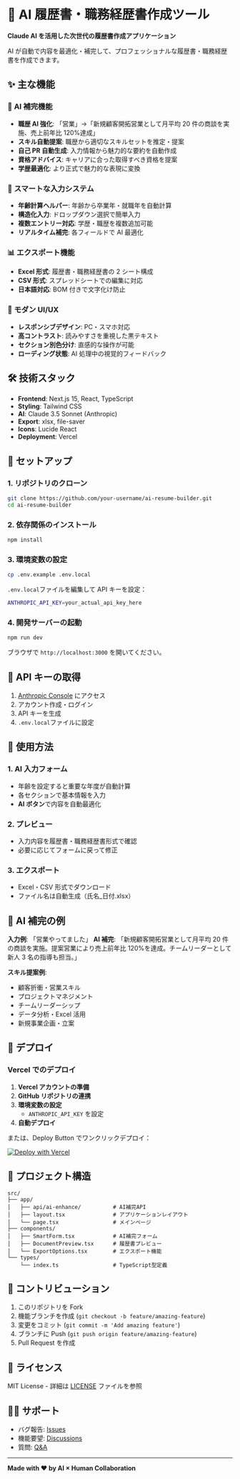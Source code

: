 # 🚀 AI 履歴書・職務経歴書作成ツール

**Claude AI を活用した次世代の履歴書作成アプリケーション**

AI が自動で内容を最適化・補完して、プロフェッショナルな履歴書・職務経歴書を作成できます。

## ✨ 主な機能

### 🤖 **AI 補完機能**

- **職歴 AI 強化**: 「営業」→「新規顧客開拓営業として月平均 20 件の商談を実施、売上前年比 120%達成」
- **スキル自動提案**: 職歴から適切なスキルセットを推定・提案
- **自己 PR 自動生成**: 入力情報から魅力的な要約を自動作成
- **資格アドバイス**: キャリアに合った取得すべき資格を提案
- **学歴最適化**: より正式で魅力的な表現に変換

### 📝 **スマートな入力システム**

- **年齢計算ヘルパー**: 年齢から卒業年・就職年を自動計算
- **構造化入力**: ドロップダウン選択で簡単入力
- **複数エントリー対応**: 学歴・職歴を複数追加可能
- **リアルタイム補完**: 各フィールドで AI 最適化

### 📊 **エクスポート機能**

- **Excel 形式**: 履歴書・職務経歴書の 2 シート構成
- **CSV 形式**: スプレッドシートでの編集に対応
- **日本語対応**: BOM 付きで文字化け防止

### 🎨 **モダン UI/UX**

- **レスポンシブデザイン**: PC・スマホ対応
- **高コントラスト**: 読みやすさを重視した黒テキスト
- **セクション別色分け**: 直感的な操作が可能
- **ローディング状態**: AI 処理中の視覚的フィードバック

## 🛠️ 技術スタック

- **Frontend**: Next.js 15, React, TypeScript
- **Styling**: Tailwind CSS
- **AI**: Claude 3.5 Sonnet (Anthropic)
- **Export**: xlsx, file-saver
- **Icons**: Lucide React
- **Deployment**: Vercel

## 🚀 セットアップ

### 1. リポジトリのクローン

```bash
git clone https://github.com/your-username/ai-resume-builder.git
cd ai-resume-builder
```

### 2. 依存関係のインストール

```bash
npm install
```

### 3. 環境変数の設定

```bash
cp .env.example .env.local
```

`.env.local`ファイルを編集して API キーを設定：

```bash
ANTHROPIC_API_KEY=your_actual_api_key_here
```

### 4. 開発サーバーの起動

```bash
npm run dev
```

ブラウザで `http://localhost:3000` を開いてください。

## 🔑 API キーの取得

1. [Anthropic Console](https://console.anthropic.com/) にアクセス
2. アカウント作成・ログイン
3. API キーを生成
4. `.env.local`ファイルに設定

## 📖 使用方法

### 1. **AI 入力フォーム**

- 年齢を設定すると重要な年度が自動計算
- 各セクションで基本情報を入力
- **AI ボタン**で内容を自動最適化

### 2. **プレビュー**

- 入力内容を履歴書・職務経歴書形式で確認
- 必要に応じてフォームに戻って修正

### 3. **エクスポート**

- Excel・CSV 形式でダウンロード
- ファイル名は自動生成（氏名\_日付.xlsx）

## 🎯 AI 補完の例

**入力例**: 「営業やってました」
**AI 補完**: 「新規顧客開拓営業として月平均 20 件の商談を実施。提案営業により売上前年比 120%を達成。チームリーダーとして新人 3 名の指導も担当。」

**スキル提案例**:

- 顧客折衝・営業スキル
- プロジェクトマネジメント
- チームリーダーシップ
- データ分析・Excel 活用
- 新規事業企画・立案

## 🚀 デプロイ

### Vercel でのデプロイ

1. **Vercel アカウントの準備**
2. **GitHub リポジトリの連携**
3. **環境変数の設定**
   - `ANTHROPIC_API_KEY` を設定
4. **自動デプロイ**

または、Deploy Button でワンクリックデプロイ：

[![Deploy with Vercel](https://vercel.com/button)](https://vercel.com/new/clone?repository-url=https://github.com/your-username/ai-resume-builder)

## 📁 プロジェクト構造

```
src/
├── app/
│   ├── api/ai-enhance/          # AI補完API
│   ├── layout.tsx               # アプリケーションレイアウト
│   └── page.tsx                 # メインページ
├── components/
│   ├── SmartForm.tsx            # AI補完フォーム
│   ├── DocumentPreview.tsx      # 履歴書プレビュー
│   └── ExportOptions.tsx        # エクスポート機能
└── types/
    └── index.ts                 # TypeScript型定義
```

## 🤝 コントリビューション

1. このリポジトリを Fork
2. 機能ブランチを作成 (`git checkout -b feature/amazing-feature`)
3. 変更をコミット (`git commit -m 'Add amazing feature'`)
4. ブランチに Push (`git push origin feature/amazing-feature`)
5. Pull Request を作成

## 📄 ライセンス

MIT License - 詳細は [LICENSE](LICENSE) ファイルを参照

## 🙋‍♂️ サポート

- バグ報告: [Issues](https://github.com/your-username/ai-resume-builder/issues)
- 機能要望: [Discussions](https://github.com/your-username/ai-resume-builder/discussions)
- 質問: [Q&A](https://github.com/your-username/ai-resume-builder/discussions/categories/q-a)

---

**Made with ❤️ by AI × Human Collaboration**

